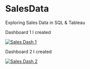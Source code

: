 # SalesData
Exploring Sales Data in SQL &amp; Tableau

Dashboard 1 I created
<div class='tableauPlaceholder' id='viz1689733533118' style='position: relative'><noscript><a href='#'><img alt='Sales Dash 1 ' src='https:&#47;&#47;public.tableau.com&#47;static&#47;images&#47;Sa&#47;SalesDashboard1_16897330989710&#47;SalesDash1&#47;1_rss.png' style='border: none' /></a></noscript><object class='tableauViz'  style='display:none;'><param name='host_url' value='https%3A%2F%2Fpublic.tableau.com%2F' /> <param name='embed_code_version' value='3' /> <param name='site_root' value='' /><param name='name' value='SalesDashboard1_16897330989710&#47;SalesDash1' /><param name='tabs' value='no' /><param name='toolbar' value='yes' /><param name='static_image' value='https:&#47;&#47;public.tableau.com&#47;static&#47;images&#47;Sa&#47;SalesDashboard1_16897330989710&#47;SalesDash1&#47;1.png' /> <param name='animate_transition' value='yes' /><param name='display_static_image' value='yes' /><param name='display_spinner' value='yes' /><param name='display_overlay' value='yes' /><param name='display_count' value='yes' /><param name='language' value='en-US' /></object></div>

Dashboard 2 I created
<div class='tableauPlaceholder' id='viz1689733593441' style='position: relative'><noscript><a href='#'><img alt='Sales Dash 2 ' src='https:&#47;&#47;public.tableau.com&#47;static&#47;images&#47;Sa&#47;SalesDashboard2_16897331379760&#47;SalesDash2&#47;1_rss.png' style='border: none' /></a></noscript><object class='tableauViz'  style='display:none;'><param name='host_url' value='https%3A%2F%2Fpublic.tableau.com%2F' /> <param name='embed_code_version' value='3' /> <param name='site_root' value='' /><param name='name' value='SalesDashboard2_16897331379760&#47;SalesDash2' /><param name='tabs' value='no' /><param name='toolbar' value='yes' /><param name='static_image' value='https:&#47;&#47;public.tableau.com&#47;static&#47;images&#47;Sa&#47;SalesDashboard2_16897331379760&#47;SalesDash2&#47;1.png' /> <param name='animate_transition' value='yes' /><param name='display_static_image' value='yes' /><param name='display_spinner' value='yes' /><param name='display_overlay' value='yes' /><param name='display_count' value='yes' /><param name='language' value='en-US' /></object></div>               
